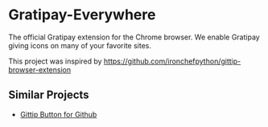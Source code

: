 Gratipay-Everywhere
===================

The official Gratipay extension for the Chrome browser. We enable Gratipay giving icons on many of your favorite sites.

This project was inspired by https://github.com/ironchefpython/gittip-browser-extension

## Similar Projects

- [Gittip Button for Github](https://github.com/nathancahill/gittip-button)
